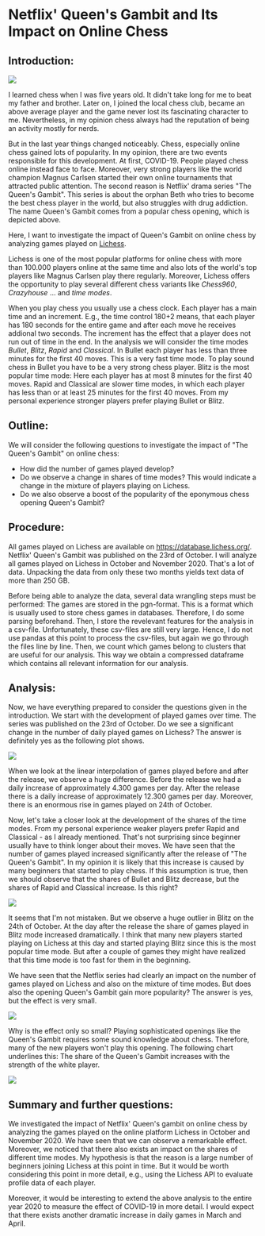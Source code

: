 # Netflix' Queen's Gambit and Its Impact on Online Chess


Introduction:
------------

![](<../images/lichess_qg_picture.png>)

I learned chess when I was five years old. It didn't take long for me to beat my father and brother. Later on, I joined the local chess club, became an above average player and the game never lost its fascinating character to me. Nevertheless, in my opinion chess always had the reputation of being an activity mostly for nerds.

But in the last year things changed noticeably. Chess, especially online chess gained lots of popularity. In my opinion, there are two events responsible for this development. At first, COVID-19. People played chess online instead face to face. Moreover, very strong players like the world champion Magnus Carlsen started their own online tournaments that attracted public attention. The second reason is Netflix' drama series "The Queen's Gambit". This series is about the orphan Beth who tries to become the best chess player in the world, but also struggles with drug addiction. The name Queen's Gambit comes from a popular chess opening, which is depicted above.

Here, I want to investigate the impact of Queen's Gambit on online chess by analyzing games played on [Lichess](https://lichess.org).

Lichess is one of the most popular platforms for online chess with more than 100.000 players online at the same time and also lots of the world's top players like Magnus Carlsen play there regularly. Moreover, Lichess offers the opportunity to play several different chess variants like *Chess960*, *Crazyhouse* ... and *time modes*.

When you play chess you usually use a chess clock. Each player has a main time and an increment. E.g., the time control 180+2 means, that each player has 180 seconds for the entire game and after each move he receives addional two seconds. The increment has the effect that a player does not run out of time in the end. In the analysis we will consider the time modes *Bullet*, *Blitz*, *Rapid* and *Classical*. In Bullet each player has less than three minutes for the first 40 moves. This is a very fast time mode. To play sound chess in Bullet you have to be a very strong chess player. Blitz is the most popular time mode: Here each player has at most 8 minutes for the first 40 moves. Rapid and Classical are slower time modes, in which each player has less than or at least 25 minutes for the first 40 moves. From my personal experience stronger players prefer playing Bullet or Blitz.


Outline:
------------
We will consider the following questions to investigate the impact of "The Queen's Gambit" on online chess:
-	How did the number of games played develop?
-	Do we observe a change in shares of time modes? This would indicate a change in the mixture of players playing on Lichess.
-	Do we also observe a boost of the popularity of the eponymous chess opening Queen's Gambit?


Procedure:
-------------
All games played on Lichess are available on https://database.lichess.org/. Netflix' Queen's Gambit was published on the 23rd of October. I will analyze all games played on Lichess in October and November 2020. That's a lot of data. Unpacking the data from only these two months yields text data of more than 250 GB.

Before being able to analyze the data, several data wrangling steps must be performed: The games are stored in the pgn-format. This is a format which is usually used to store chess games in databases. Therefore, I do some parsing beforehand. Then, I store the revelevant features for the analysis in a csv-file. Unfortunately, these csv-files are still very large. Hence, I do not use pandas at this point to process the csv-files, but again we go through the files line by line. Then, we count which games belong to clusters that are useful for our analysis. This way we obtain a compressed dataframe which contains all relevant information for our analysis.

Analysis:
------------
Now, we have everything prepared to consider the questions given in the introduction. We start with the development of played games over time. The series was published on the 23rd of October. Do we see a significant change in the number of daily played games on Lichess? The answer is definitely yes as the following plot shows.

![](<../images/development_games_per_day.png>)

When we look at the linear interpolation of games played before and after the release, we observe a huge difference. Before the release we had a daily increase of approximately 4.300 games per day. After the release there is a daily increase of approximately 12.300 games per day. Moreover, there is an enormous rise in games played on 24th of October.

Now, let's take a closer look at the development of the shares of the time modes. From my personal experience weaker players prefer Rapid and Classical - as I already mentioned. That's not surprising since beginner usually have to think longer about their moves. We have seen that the number of games played increased significantly after the release of "The Queen's Gambit". In my opinion it is likely that this increase is caused by many beginners that started to play chess. If this assumption is true, then we should observe that the shares of Bullet and Blitz decrease, but the shares of Rapid and Classical increase. Is this right?

![](<../images/development_time_modes.png>)

It seems that I'm not mistaken. But we observe a huge outlier in Blitz on the 24th of October. At the day after the release the share of games played in Blitz mode increased dramatically. I think that many new players started playing on Lichess at this day and started playing Blitz since this is the most popular time mode. But after a couple of games they might have realized that this time mode is too fast for them in the beginning.

We have seen that the Netflix series had clearly an impact on the number of games played on Lichess and also on the mixture of time modes. But does also the opening Queen's Gambit gain more popularity? The answer is yes, but the effect is very small.

![](<../images/development_popularity_gq.png>)


Why is the effect only so small? Playing sophisticated openings like the Queen's Gambit requires some sound knowledge about chess. Therefore, many of the new players won't play this opening. The following chart underlines this: The share of the Queen's Gambit increases with the strength of the white player.

![](<../images/popularity_qg_wrt_strength.png>)


Summary and further questions:
------------------------
We investigated the impact of Netflix' Queen's gambit on online chess by analyzing the games played on the online platform Lichess in October and November 2020. We have seen that we can observe a remarkable effect. Moreover, we noticed that there also exists an impact on the shares of different time modes. My hypothesis is that the reason is a large number of beginners joining Lichess at this point in time. But it would be worth considering this point in more detail, e.g., using the Lichess API to evaluate profile data of each player.

Moreover, it would be interesting to extend the above analysis to the entire year 2020 to measure the effect of COVID-19 in more detail. I would expect that there exists another dramatic increase in daily games in March and April.
